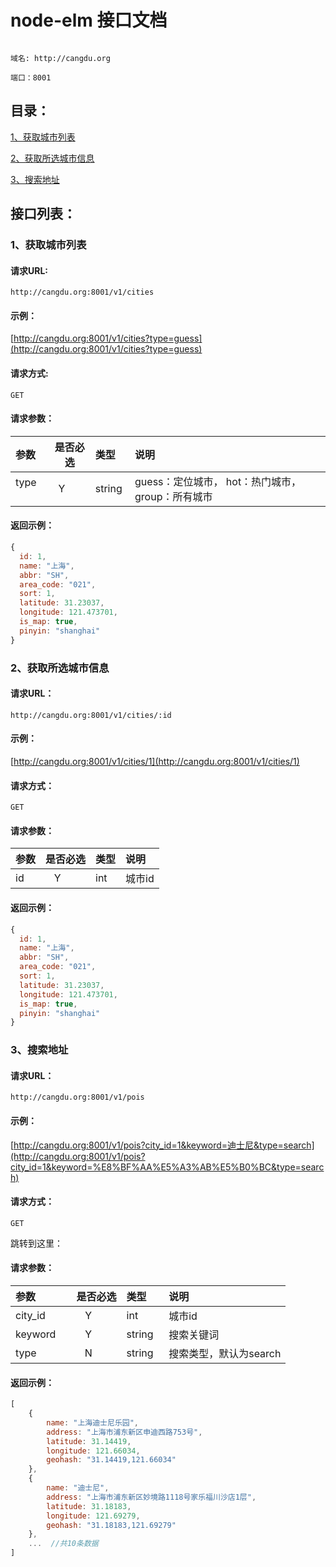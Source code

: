 # node-elm 接口文档
```

域名: http://cangdu.org

端口：8001
```

## 目录：

[1、获取城市列表](#1获取城市列表)

[2、获取所选城市信息](#2获取所选城市信息)

[3、搜索地址](#3搜索地址)


## 接口列表：

### 1、获取城市列表

#### 请求URL:  
```
http://cangdu.org:8001/v1/cities
```

#### 示例：
 [http://cangdu.org:8001/v1/cities?type=guess](http://cangdu.org:8001/v1/cities?type=guess)

#### 请求方式: 
```
GET
```

#### 请求参数：

|参数|是否必选|类型|说明|
|:-----|:-------:|:-----|:-----|
|type      |Y       |string  |guess：定位城市，  hot：热门城市， group：所有城市 |

#### 返回示例：

```javascript
{
  id: 1,
  name: "上海",
  abbr: "SH",
  area_code: "021",
  sort: 1,
  latitude: 31.23037,
  longitude: 121.473701,
  is_map: true,
  pinyin: "shanghai"
}
```

### 2、获取所选城市信息

#### 请求URL：
```
http://cangdu.org:8001/v1/cities/:id
```

#### 示例：
[http://cangdu.org:8001/v1/cities/1](http://cangdu.org:8001/v1/cities/1)

#### 请求方式：
```
GET
```

#### 请求参数：

|参数|是否必选|类型|说明|
|:-----|:-------:|:-----|:-----|
|id      |Y       |int   |城市id |

#### 返回示例：
```javascript
{
  id: 1,
  name: "上海",
  abbr: "SH",
  area_code: "021",
  sort: 1,
  latitude: 31.23037,
  longitude: 121.473701,
  is_map: true,
  pinyin: "shanghai"
}
```

### 3、搜索地址

#### 请求URL：
```
http://cangdu.org:8001/v1/pois
```

#### 示例：
[http://cangdu.org:8001/v1/pois?city_id=1&keyword=迪士尼&type=search](http://cangdu.org:8001/v1/pois?city_id=1&keyword=%E8%BF%AA%E5%A3%AB%E5%B0%BC&type=search)

#### 请求方式：
```
GET
```
<span id = "jump">跳转到这里：</span>
#### 请求参数：

|参数|是否必选|类型|说明|
|:-----|:-------:|:-----|:-----|
|city_id      |Y       |int   |城市id |
|keyword      |Y       |string   |搜索关键词 |
|type      |N       |string   |搜索类型，默认为search |

#### 返回示例：

```javascript
[
    {
        name: "上海迪士尼乐园",
        address: "上海市浦东新区申迪西路753号",
        latitude: 31.14419,
        longitude: 121.66034,
        geohash: "31.14419,121.66034"
    },
    {
        name: "迪士尼",
        address: "上海市浦东新区妙境路1118号家乐福川沙店1层",
        latitude: 31.18183,
        longitude: 121.69279,
        geohash: "31.18183,121.69279"
    },
    ...  //共10条数据
]
```
